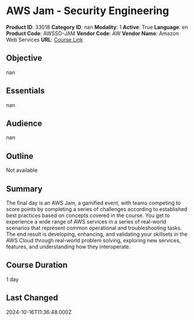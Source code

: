 # AWS Jam - Security Engineering

**Product ID**: 33018
**Category ID**: nan
**Modality**: 1
**Active**: True
**Language**: en
**Product Code**: AWSSO-JAM
**Vendor Code**: AW
**Vendor Name**: Amazon Web Services
**URL**: [Course Link](https://www.fastlaneus.com/course/amazon-awsso-jam)

## Objective
nan

## Essentials
nan

## Audience
nan

## Outline
Not available

## Summary
The final day is an AWS Jam, a gamified event, with teams competing to score points by completing a series of challenges according to established best practices based on concepts covered in the course. You get to experience a wide range of AWS services in a series of real-world scenarios that represent common operational and troubleshooting tasks. The end result is developing, enhancing, and validating your skillsets in the AWS Cloud through real-world problem solving, exploring new services, features, and understanding how they interoperate.

## Course Duration
1 day

## Last Changed
2024-10-16T11:36:48.000Z
